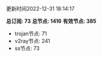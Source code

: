 更新时间2022-12-31 18:14:17

**总订阅: 73**
**总节点: 1416**
**有效节点: 385**
- trojan节点: 71
- v2ray节点: 241
- ss节点: 73
